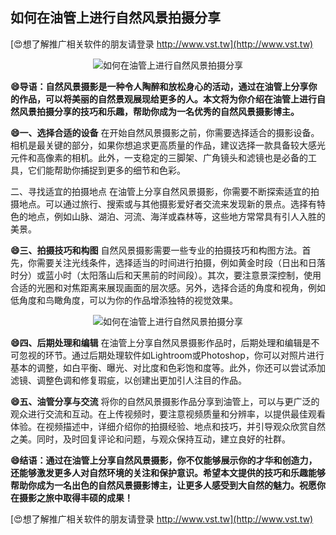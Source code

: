 ## **如何在油管上进行自然风景拍摄分享**

[😍想了解推广相关软件的朋友请登录 http://www.vst.tw](http://www.vst.tw)

 <center><img src="https://vst.tw/MP4/tuiguang/png/2.png" alt="如何在油管上进行自然风景拍摄分享"></center>

**😄导语：自然风景摄影是一种令人陶醉和放松身心的活动，通过在油管上分享你的作品，可以将美丽的自然景观展现给更多的人。本文将为你介绍在油管上进行自然风景拍摄分享的技巧和乐趣，帮助你成为一名优秀的自然风景摄影博主。**

**😄一、选择合适的设备**
在开始自然风景摄影之前，你需要选择适合的摄影设备。相机是最关键的部分，如果你想追求更高质量的作品，建议选择一款具备较大感光元件和高像素的相机。此外，一支稳定的三脚架、广角镜头和滤镜也是必备的工具，它们能帮助你捕捉到更多的细节和色彩。

二、寻找适宜的拍摄地点
在油管上分享自然风景摄影，你需要不断探索适宜的拍摄地点。可以通过旅行、搜索或与其他摄影爱好者交流来发现新的景点。选择有特色的地点，例如山脉、湖泊、河流、海洋或森林等，这些地方常常具有引人入胜的美景。

**😄三、拍摄技巧和构图**
自然风景摄影需要一些专业的拍摄技巧和构图方法。首先，你需要关注光线条件，选择适当的时间进行拍摄，例如黄金时段（日出和日落时分）或蓝小时（太阳落山后和天黑前的时间段）。其次，要注意景深控制，使用合适的光圈和对焦距离来展现画面的层次感。另外，选择合适的角度和视角，例如低角度和鸟瞰角度，可以为你的作品增添独特的视觉效果。

 <center><img src="https://vst.tw/MP4/tuiguang/png/7.png" alt="如何在油管上进行自然风景拍摄分享"></center>

**😄四、后期处理和编辑**
在油管上分享自然风景摄影作品时，后期处理和编辑是不可忽视的环节。通过后期处理软件如Lightroom或Photoshop，你可以对照片进行基本的调整，如白平衡、曝光、对比度和色彩饱和度等。此外，你还可以尝试添加滤镜、调整色调和修复瑕疵，以创建出更加引人注目的作品。

**😄五、油管分享与交流**
将你的自然风景摄影作品分享到油管上，可以与更广泛的观众进行交流和互动。在上传视频时，要注意视频质量和分辨率，以提供最佳观看体验。在视频描述中，详细介绍你的拍摄经验、地点和技巧，并引导观众欣赏自然之美。同时，及时回复评论和问题，与观众保持互动，建立良好的社群。

**😄结语：通过在油管上分享自然风景摄影，你不仅能够展示你的才华和创造力，还能够激发更多人对自然环境的关注和保护意识。希望本文提供的技巧和乐趣能够帮助你成为一名出色的自然风景摄影博主，让更多人感受到大自然的魅力。祝愿你在摄影之旅中取得丰硕的成果！**

[😍想了解推广相关软件的朋友请登录 http://www.vst.tw](http://www.vst.tw)



